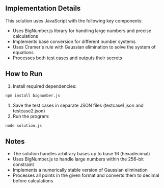 ## Implementation Details

This solution uses JavaScript with the following key components:

- Uses BigNumber.js library for handling large numbers and precise calculations
- Implements base conversion for different number systems
- Uses Cramer's rule with Gaussian elimination to solve the system of equations
- Processes both test cases and outputs their secrets

## How to Run

1. Install required dependencies:

```bash
npm install bignumber.js
```

1. Save the test cases in separate JSON files (testcase1.json and testcase2.json)
2. Run the program:

```bash
node solution.js
```

## Notes

- The solution handles arbitrary bases up to base 16 (hexadecimal)
- Uses BigNumber.js to handle large numbers within the 256-bit constraint
- Implements a numerically stable version of Gaussian elimination
- Processes all points in the given format and converts them to decimal before calculations
